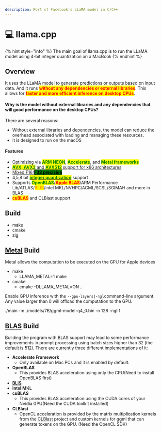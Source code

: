 ```yaml
---
description: Port of Facebook's LLaMA model in C/C++
---
```


# 💻 llama.cpp

{% hint style="info" %}
The main goal of llama.cpp is to run the LLaMA model using 4-bit integer quantization on a MacBook
{% endhint %}

## Overview

It uses the LLaMA model to generate predictions or outputs based on input data. And it runs <mark style="color:red;">**without any dependencies or external libraries**</mark>. This allows for <mark style="color:red;">**faster and more efficient inference on desktop CPUs**</mark>.

#### Why is the model without external libraries and any dependencies that will good performance on the desktop CPUs?

There are several reasons:

* Without external libraries and dependencies, the model can reduce the overhead associated with loading and managing these resources.
* It is designed to run on the macOS

#### Features

* Optimizing via <mark style="color:green;">**ARM NEON**</mark>, <mark style="color:green;">**Accelerate**</mark>, and <mark style="color:green;">**Metal frameworks**</mark>
* [<mark style="color:green;">**AVX, AVX2**</mark> and <mark style="color:green;">**AVX512**</mark> support for x86 architectures](ggml.md#intrinsic-avx-avx2-on-x86)
* [Mixed F16/<mark style="background-color:green;">**F32 precision**</mark>](type-for-nnc.md)
* 4,5,8 bit [<mark style="color:green;">**integer quantization**</mark>](ggml.md#integer-quantization) support
* Supports <mark style="color:green;">**OpenBLAS**</mark>/<mark style="color:red;">**Apple BLAS**</mark>/ARM Performance Lib/ATLAS/<mark style="color:orange;">**BLIS**</mark>/Intel MKL/NVHPC/ACML/SCSL/SGIMAH  and more in BLAS
* <mark style="color:red;">**cuBLAS**</mark> and CLBlast support

## Build

* make
* cmake
* zig

## [Metal](metal.md) Build

Metal allows the computation to be executed on the GPU for Apple devices

* make
  * LLAMA\_METAL=1 make
* cmake
  * cmake -DLLAMA\_METAL=ON ..

Enable GPU inference with the `--gpu-layers|-ngl`command-line argument. Any value larger than 0 will offload the computation to the GPU.

./main -m ./models/7B/ggml-model-q4\_0.bin -n 128 -ngl 1

## [BLAS](blas.md) Build

Building the program with BLAS support may lead to some performance improvements in prompt processing using batch sizes higher than 32 (the default is 512). There are currently three different implementations of it:

* **Accelerate Framework**
  * Only available on Mac PCs and it is enabled by default.
* **OpenBLAS**
  * This provides BLAS acceleration using only the CPU(Need to install OpenBLAS first)
* [**BLIS**](https://github.com/ggerganov/llama.cpp/blob/master/docs/BLIS.md)
* **Intel MKL**
* **cuBLAS**
  * This provides BLAS acceleration using the CUDA cores of your Nvidia GPU(Need the CUDA toolkit installed)
* **CLBlast**
  * OpenCL acceleration is provided by the matrix multiplication kernels from the [CLBlast](https://github.com/CNugteren/CLBlast) project and custom kernels for ggml that can generate tokens on the GPU. (Need the OpenCL SDK)
